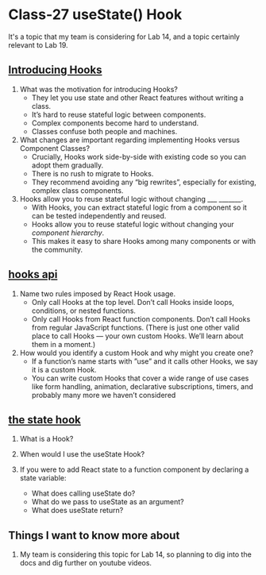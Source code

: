 # Class-27 useState() Hook

It's a topic that my team is considering for Lab 14, and a topic certainly relevant to Lab 19.  

## [Introducing Hooks](https://reactjs.org/docs/hooks-intro.html#motivation)

1. What was the motivation for introducing Hooks?
    * They let you use state and other React features without writing a class.
    * It’s hard to reuse stateful logic between components.
    * Complex components become hard to understand.
    * Classes confuse both people and machines.
2. What changes are important regarding implementing Hooks versus Component Classes?
    * Crucially, Hooks work side-by-side with existing code so you can adopt them gradually.
    * There is no rush to migrate to Hooks.
    * They recommend avoiding any “big rewrites”, especially for existing, complex class components.
3. Hooks allow you to reuse stateful logic without changing ___ _______.
    * With Hooks, you can extract stateful logic from a component so it can be tested independently and reused.
    * Hooks allow you to reuse stateful logic without changing your *component hierarchy*. 
    * This makes it easy to share Hooks among many components or with the community.

## [hooks api](https://reactjs.org/docs/hooks-overview.html)

1. Name two rules imposed by React Hook usage.
    * Only call Hooks at the top level. Don’t call Hooks inside loops, conditions, or nested functions.
    * Only call Hooks from React function components. Don’t call Hooks from regular JavaScript functions. (There is just one other valid place to call Hooks — your own custom Hooks. We’ll learn about them in a moment.)
2. How would you identify a custom Hook and why might you create one?
    * If a function’s name starts with ”use” and it calls other Hooks, we say it is a custom Hook. 
    * You can write custom Hooks that cover a wide range of use cases like form handling, animation, declarative subscriptions, timers, and probably many more we haven’t considered

## [the state hook](https://reactjs.org/docs/hooks-state.html)

1. What is a Hook?
2. When would I use the useState Hook?
3. If you were to add React state to a function component by declaring a state variable:

    * What does calling useState do?
    * What do we pass to useState as an argument?
    * What does useState return?

## Things I want to know more about

1. My team is considering this topic for Lab 14, so planning to dig into the docs and dig further on youtube videos.